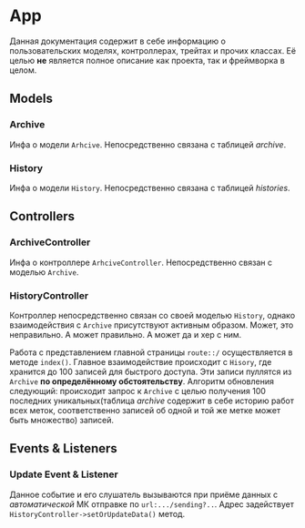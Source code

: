 # App
Данная документация содержит в себе информацию о пользовательских моделях, контроллерах, трейтах и прочих классах. Её целью **не** является полное описание как проекта, так и фреймворка в целом.
## Models
### Archive
Инфа о модели ```Arhcive```. Непосредственно связана с таблицей *archive*.
### History
Инфа о модели ```History```. Непосредственно связана с таблицей *histories*.
## Controllers
### ArchiveController
Инфа о контроллере ```ArhciveController```. Непосредственно связан с моделью ```Archive```.
### HistoryController
Контроллер непосредственно связан со своей моделью ```History```, однако взаимодействия с ```Archive``` присутствуют активным образом. Может, это неправильно. А может правильно. А может да и хер с ним.

Работа с представлением главной страницы ```route::/``` осуществляется в методе ```index()```. Главное взаимодействие происходит с ```Hisory```, где хранится до 100 записей для быстрого доступа. 
Эти записи пуллятся из ```Archive``` **по определённому обстоятельству**. Алгоритм обновления следующий: происходит запрос к ```Archive``` с целью получения 100 последних уникальных(таблица *archive* содержит в себе историю работ всех меток, соответственно записей об одной и той же метке может быть множество) записей.
## Events & Listeners
### Update Event & Listener
Данное событие и его слушатель вызываются при приёме данных с *автоматической* МК отправке по ```url:.../sending?..```. Адрес задействует ```HistoryController->setOrUpdateData()``` метод.  
